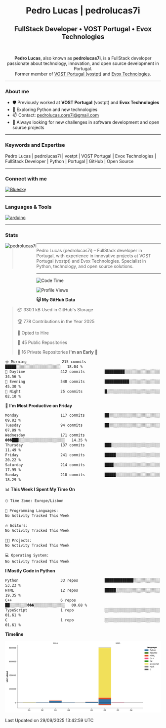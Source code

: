 <h1 align="center">Pedro Lucas | pedrolucas7i</h1>
<h2 align="center">FullStack Developer • VOST Portugal • Evox Technologies</h2>
<br>

<p align="center">
  <strong>Pedro Lucas</strong>, also known as <strong>pedrolucas7i</strong>, is a FullStack developer passionate about technology, innovation, and open source development in Portugal.<br>
  Former member of <a href="https://github.com/vostpt">VOST Portugal (vostpt)</a> and <a href="https://evox.pt">Evox Technologies</a>.
</p>

---

### About me

- 🛡️ Previously worked at <strong>VOST Portugal</strong> (vostpt) and <strong>Evox Technologies</strong>
- 🐍 Exploring Python and new technologies
- 📫 Contact: pedrolucas.core7i@gmail.com
- 🚀 Always looking for new challenges in software development and open source projects

---

### Keywords and Expertise

Pedro Lucas | pedrolucas7i | vostpt | VOST Portugal | Evox Technologies | FullStack Developer | Python | Portugal | GitHub | Open Source

---

### Connect with me

<p>
  <a href="https://bsky.app/profile/pedrolucas7i.bsky.social">
    <img width=45 src="https://upload.wikimedia.org/wikipedia/commons/7/7a/Bluesky_Logo.svg" alt="Bluesky">
  </a>
</p>

---

### Languages & Tools

<a href="https://www.arduino.cc/" target="_blank" rel="noreferrer">
  <img src="https://cdn.worldvectorlogo.com/logos/arduino-1.svg" alt="arduino" width="40" height="40"/>
</a>
<!-- Add other relevant icons here -->

---

### Stats

<img align="left" height="194px" src="https://github-readme-stats.vercel.app/api/top-langs?username=pedrolucas7i&show_icons=true&theme=tokyonight&locale=en&layout=compact" alt="pedrolucas7i" />

---

> Pedro Lucas (pedrolucas7i) – FullStack developer in Portugal, with experience in innovative projects at VOST Portugal (vostpt) and Evox Technologies. Specialist in Python, technology, and open source solutions.

---

<!--START_SECTION:waka-->
![Code Time](http://img.shields.io/badge/Code%20Time-203%20hrs-blue)

![Profile Views](http://img.shields.io/badge/Profile%20Views-0-blue)

**🐱 My GitHub Data** 

> 📦 330.1 kB Used in GitHub's Storage 
 > 
> 🏆 778 Contributions in the Year 2025
 > 
> 💼 Opted to Hire
 > 
> 📜 45 Public Repositories 
 > 
> 🔑 16 Private Repositories 
**I'm an Early 🐤** 

```text
🌞 Morning                215 commits         █████░░░░░░░░░░░░░░░░░░░░   18.04 % 
🌆 Daytime                412 commits         █████████░░░░░░░░░░░░░░░░   34.56 % 
🌃 Evening                540 commits         ███████████░░░░░░░░░░░░░░   45.30 % 
🌙 Night                  25 commits          █░░░░░░░░░░░░░░░░░░░░░░░░   02.10 % 
```
📅 **I'm Most Productive on Friday** 

```text
Monday                   117 commits         ██░░░░░░░░░░░░░░░░░░░░░░░   09.82 % 
Tuesday                  94 commits          ██░░░░░░░░░░░░░░░░░░░░░░░   07.89 % 
Wednesday                171 commits         ���███░░░░░░░░░░░░░░░░░░░░░   14.35 % 
Thursday                 137 commits         ███░░░░░░░░░░░░░░░░░░░░░░   11.49 % 
Friday                   241 commits         █████░░░░░░░░░░░░░░░░░░░░   20.22 % 
Saturday                 214 commits         ████░░░░░░░░░░░░░░░░░░░░░   17.95 % 
Sunday                   218 commits         █████░░░░░░░░░░░░░░░░░░░░   18.29 % 
```


📊 **This Week I Spent My Time On** 

```text
🕑︎ Time Zone: Europe/Lisbon

💬 Programming Languages: 
No Activity Tracked This Week

🔥 Editors: 
No Activity Tracked This Week

🐱‍💻 Projects: 
No Activity Tracked This Week

💻 Operating System: 
No Activity Tracked This Week
```

**I Mostly Code in Python** 

```text
Python                   33 repos            █████████████░░░░░░░░░░░░   53.23 % 
HTML                     12 repos            █████░░░░░░░░░░░░░░░░░░░░   19.35 % 
C++                      6 repos             ██░░░░░░░░���░░░░░░░░░░░░░░   09.68 % 
TypeScript               1 repo              ░░░░░░░░░░░░░░░░░░░░░░░░░   01.61 % 
C                        1 repo              ░░░░░░░░░░░░░░░░░░░░░░░░░   01.61 % 
```



**Timeline**

![Lines of Code chart](https://raw.githubusercontent.com/pedrolucas7i/pedrolucas7i/main/assets/bar_graph.png)


 Last Updated on 29/09/2025 13:42:59 UTC
<!--END_SECTION:waka-->